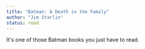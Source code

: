 ```yaml
---
title: "Batman: A Death in the Family"
author: "Jim Starlin"
status: read
---
```


It's one of those Batman books you just have to read.

